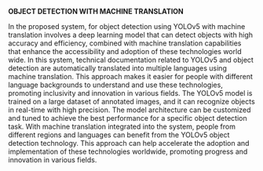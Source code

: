 ******OBJECT DETECTION WITH MACHINE TRANSLATION******

In the proposed system, for object detection using YOLOv5 with machine translation involves a deep learning model that can detect objects with high accuracy and efficiency, combined with machine translation capabilities that enhance the accessibility and adoption of these technologies world wide.
In this system, technical documentation related to YOLOv5 and object detection are automatically translated into multiple languages using machine translation.
This approach makes it easier for people with different language backgrounds to understand and use these technologies, promoting inclusivity and innovation in various fields.
The YOLOv5 model is trained on a large dataset of annotated images, and it can recognize objects in real-time with high precision. 
The model architecture can be customized and tuned to achieve the best performance for a specific object detection task. With machine translation integrated into the system, people from different regions and languages can benefit from the YOLOv5 object detection technology. This approach can help accelerate the adoption and implementation of these technologies worldwide, promoting progress and innovation in various fields.
